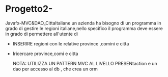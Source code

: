 # Progetto2-
 Javafx-MVC&DAO_CittaItaliane
 un azienda ha bisogno di un programma in grado di gestire le regioni italiane,nello specifico il programma deve essere in grado di permettere all'utente di                                                                                                                                                                                  
- INSERIRE regioni con le relative province ,comini e citta
- Iricercare province,comi e citta

  NOTA: UTILIZZA UN PATTERN MVC AL LIVELLO PRESENtaction e un dao per accesso al db , che crea un orm
